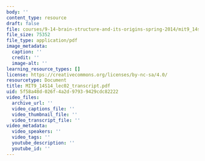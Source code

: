 ```yaml
---
body: ''
content_type: resource
draft: false
file: courses/9-14-brain-structure-and-its-origins-spring-2014/mit9_14s14_lec02_transcript.pdf
file_size: 75352
file_type: application/pdf
image_metadata:
  caption: ''
  credit: ''
  image-alt: ''
learning_resource_types: []
license: https://creativecommons.org/licenses/by-nc-sa/4.0/
resourcetype: Document
title: MIT9_14S14_lec02_transcript.pdf
uid: 5f58a48d-026f-4a2d-9793-9429cdc82222
video_files:
  archive_url: ''
  video_captions_file: ''
  video_thumbnail_file: ''
  video_transcript_file: ''
video_metadata:
  video_speakers: ''
  video_tags: ''
  youtube_description: ''
  youtube_id: ''
---
```


